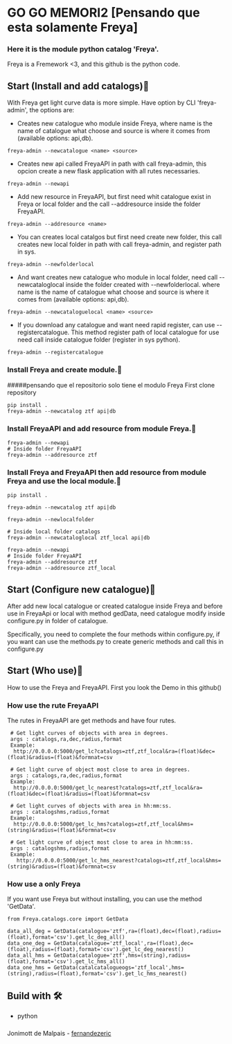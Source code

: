 # GO GO MEMORI2 [Pensando que esta solamente Freya]
### Here it is the module python catalog 'Freya'.
Freya is a Fremework <3, and this github is the python code.

## Start (Install and add catalogs)🚀
With Freya get light curve data is more simple.
Have option by CLI 'freya-admin', the options are:
  
  * Creates new catalogue who module inside Freya, where name is the name of catalogue what choose and source
  is where it comes from (available options: api,db).
  ```
  freya-admin --newcatalogue <name> <source>
  ```
  * Creates new api called FreyaAPI in path with call freya-admin, this opcion create a new flask application with
  all rutes necessaries.
  ```
  freya-admin --newapi
  ```
  * Add new resource in FreyaAPI, but first need whit catalogue exist in Freya or local folder and the call --addresource
  inside the folder FreyaAPI.
  ```
  freya-admin --addresource <name> 
  ```
  * You can creates local catalgos but first need create new folder, this call creates new local folder in path with call freya-admin, 
  and register path in sys.
  ```
  freya-admin --newfolderlocal
  ```
  * And want creates new catalogue who module in local folder, need call --newcataloglocal inside the folder created with --newfolderlocal.
  where name is the name of catalogue what choose and source is where it comes from (available options: api,db).
  ```
  freya-admin --newcataloguelocal <name> <source>
  ```
  * If you download any catalogue and want need rapid register, can use --registercatalogue. This method register path of local 
  catalogue for use need call inside catalogue folder (register in sys python).
  ```
  freya-admin --registercatalogue
  ```

### Install Freya and create module.🔧
#####pensando que el repositorio solo tiene el modulo Freya
First clone repository
```
pip install .
freya-admin --newcatalog ztf api|db
```
### Install FreyaAPI and add resource from module Freya.🔧
```
freya-admin --newapi
# Inside folder FreyaAPI
freya-admin --addresource ztf
```
### Install Freya and FreyaAPI then add resource from module Freya and use the local module.🔧
```
pip install .

freya-admin --newcatalog ztf api|db

freya-admin --newlocalfolder

# Inside local folder catalogs
freya-admin --newcataloglocal ztf_local api|db

freya-admin --newapi
# Inside folder FreyaAPI
freya-admin --addresource ztf
freya-admin --addresource ztf_local
```
## Start (Configure new catalogue)🚀
After add new local catalogue or created catalogue inside Freya 
and before use in FreyaApi or local with method gedData, 
need catalogue modify inside configure.py in folder of catalogue.

Specifically, you need to complete the four methods within configure.py,
if you want can use the methods.py to create generic methods and call
this in configure.py

## Start (Who use)🚀
How to use the Freya and FreyaAPI.
First you look the Demo in this github()

### How use the rute FreyaAPI
The rutes in FreyaAPI are get methods and have four rutes.
```
 # Get light curves of objects with area in degrees.
 args : catalogs,ra,dec,radius,format
 Example:
  http://0.0.0.0:5000/get_lc?catalogs=ztf,ztf_local&ra=(float)&dec=(float)&radius=(float)&formnat=csv
 
 # Get light curve of object most close to area in degrees.
 args : catalogs,ra,dec,radius,format
 Example:
  http://0.0.0.0:5000/get_lc_nearest?catalogs=ztf,ztf_local&ra=(float)&dec=(float)&radius=(float)&formnat=csv    
```
```
 # Get light curves of objects with area in hh:mm:ss.
 args : catalogshms,radius,format
 Example:
  http://0.0.0.0:5000/get_lc_hms?catalogs=ztf,ztf_local&hms=(string)&radius=(float)&formnat=csv
 
 # Get light curve of object most close to area in hh:mm:ss.
 args : catalogshms,radius,format
 Example:
   http://0.0.0.0:5000/get_lc_hms_nearest?catalogs=ztf,ztf_local&hms=(string)&radius=(float)&formnat=csv   
```
### How use a only Freya
If you want use Freya but without installing, you can use the method 'GetData'.
```
from Freya.catalogs.core import GetData

data_all_deg = GetData(catalogue='ztf',ra=(float),dec=(float),radius=(float),format='csv').get_lc_deg_all()
data_one_deg = GetData(catalogue='ztf_local',ra=(float),dec=(float),radius=(float),format='csv').get_lc_deg_nearest()
data_all_hms = GetData(catalogue='ztf',hms=(string),radius=(float),format='csv').get_lc_hms_all()
data_one_hms = GetData(catalcatalogueogs='ztf_local',hms=(string),radius=(float),format='csv').get_lc_hms_nearest()
```
## Build with 🛠️
* python
###
Jonimott de Malpais - [fernandezeric](https://github.com/fernandezeric)
